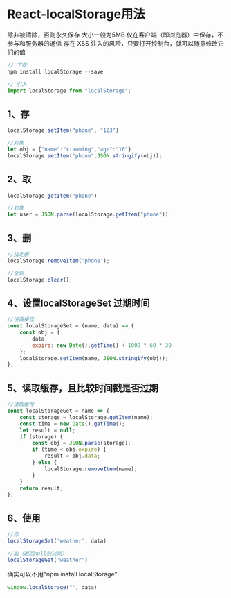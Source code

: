 # React-localStorage用法

除非被清除，否则永久保存
大小一般为5MB
仅在客户端（即浏览器）中保存，不参与和服务器的通信
存在 XSS 注入的风险，只要打开控制台，就可以随意修改它们的值

```js
// 下载
npm install localStorage --save

// 引入
import localStorage from "localStorage";
```

## 1、存

```js
localStorage.setItem("phone", "123")

//对象
let obj = {"name":"xiaoming","age":"16"}
localStorage.setItem("phone",JSON.stringify(obj));
```

## 2、取

```js
localStorage.getItem("phone")

//对象
let user = JSON.parse(localStorage.getItem("phone"))
```

## 3、删

```js
//指定删
localStorage.removeItem('phone');

//全删
localStorage.clear(); 
```

## 4、设置localStorageSet 过期时间

```js
//设置缓存
const localStorageSet = (name, data) => {
    const obj = {
        data,
        expire: new Date().getTime() + 1000 * 60 * 30
    };
    localStorage.setItem(name, JSON.stringify(obj));
};
```

## 5、读取缓存，且比较时间戳是否过期

```js
//读取缓存
const localStorageGet = name => {
    const storage = localStorage.getItem(name);
    const time = new Date().getTime();
    let result = null;
    if (storage) {
        const obj = JSON.parse(storage);
        if (time < obj.expire) {
            result = obj.data;
        } else {
            localStorage.removeItem(name);
        }
    }
    return result;
};
```

## 6、使用

```js
//存
localStorageSet('weather', data)

//取（返回null则过期）
localStorageGet('weather')
```

确实可以不用“npm install localStorage”

```js
window.localStorage("", data)
```